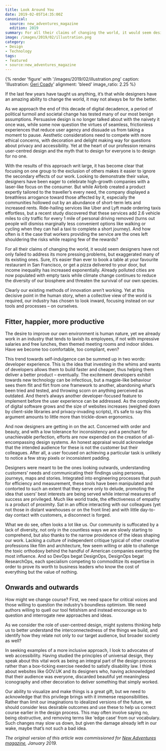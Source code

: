 ```yaml
---
title: Look Around You
date: 2019-02-05T14:35:00Z
canonical:
  source: new_adventures_magazine
  edition: 2019
summary: For all their claims of changing the world, it would seem designers have not only failed to address its more pressing problems, but exaggerated many of its existing ones.
image: /images/2019/02/illustration.png
category:
- Design
- Technology
tags:
- featured
- source:new_adventures_magazine
---
```

{% render 'figure' with '/images/2019/02/illustration.png'
  caption: 'Illustration: [Geri Coady](http://hellogeri.com)'
  alignment: 'bleed'
  image_ratio: 2.25
%}

If the last few years have taught us anything, it’s that while designers have an amazing ability to change the world, it may not always be for the better.

As we approach the end of this decade of digital decadence, a period of political turmoil and societal change has tested many of our most benign assumptions. Persuasive design is no longer talked about with the naivety it once was, while some now question the virtues of seamless, frictionless experiences that reduce user agency and dissuade us from taking a moment to pause. Aesthetic considerations need to compete with more ethical concerns, with decoration and delight making way for questions about privacy and accessibility. Yet at the heart of our profession remains user-centred design and the myth that to design for everyone is to design for no one.

With the results of this approach writ large, it has become clear that focusing on one group to the exclusion of others makes it easier to ignore the secondary effects of our work. Looking to demonstrate their value, designers have been eager to celebrate high-growth companies with a laser-like focus on the consumer. But while Airbnb created a product expertly tailored to the traveller’s every need, the company displayed a breathless arrogance toward those affected by it, especially the communities hollowed out by an abundance of short-term lets and increased rents. Ride-hailing services like Uber and Lyft made ordering taxis effortless, but a recent study discovered that these services add 2.6 vehicle miles to city traffic for every 1 mile of personal driving removed (turns out people will dismiss marginally less convenient options like walking or cycling when they can hail a taxi to complete a short journey). And how often is it the case that workers providing the service are the ones left shouldering the risks while reaping few of the rewards?

For all their claims of changing the world, it would seem designers have not only failed to address its more pressing problems, but exaggerated many of its existing ones. Sure, it’s easier than ever to book a table at your favourite restaurant in San Francisco, or get a pizza delivered to your door, but income inequality has increased exponentially. Already polluted cities are now populated with empty taxis while climate change continues to reduce the diversity of our biosphere and threaten the survival of our own species.

Clearly our existing methods of innovation aren’t working. Yet at this decisive point in the human story, when a collective view of the world is required, our industry has chosen to look inward, focusing instead on our tools and processes – on ourselves.

## Fitter, happier, more productive

The desire to improve our own environment is human nature, yet we already work in an industry that tends to lavish its employees, if not with impressive salaries and free lunches, then themed meeting rooms and indoor slides. Have we become too comfortable, too compliant, even?

This trend towards self-indulgence can be summed up in two words: developer experience. This is the idea that investing in the whims and wants of developers allows them to build faster and cheaper, thus helping them deliver a better product – eventually. The excitement developers exhibit towards new technology can be infectious, but a magpie-like behaviour sees them flit and flirt from one framework to another, abandoning what’s been tried and tested, and throwing scorn on anything perceived as outdated. And there’s always another developer-focused feature to implement before the user experience can be addressed. As the complexity of digital software grows and the size of websites increases (weighed down by client-side libraries and privacy-invading scripts), it’s safe to say this argument amounts to little more than trickle-down ergonomics.

And now designers are getting in on the act. Concerned with order and beauty, and with a low tolerance for inconsistency and a penchant for unachievable perfection, efforts are now expended on the creation of all-encompassing design systems. An honest appraisal would acknowledge that the intended audience for these is not the customer but their colleagues. After all, a user focused on achieving a particular task is unlikely to notice a few stray pixels or inconsistent padding.

Designers were meant to be the ones looking outwards, understanding customers’ needs and communicating their findings using personas, journeys, maps and stories. Integrated into engineering processes that push for efficiency and measurement, these tools have been manipulated and contorted to such an extent that they serve only to delude, promoting the idea that users’ best interests are being served while internal measures of success are privileged. Much like world trade, the effectiveness of empathy is a product of proximity. Sat in an office interacting with our colleagues (yet not those in distant warehouses or on the front line) and with little day-to-day contact with customers, a disconnect is forged.

What we do see, often looks a lot like us. Our community is suffocated by a lack of diversity, not only in the countless ways we are slowly starting to comprehend, but also thanks to the narrow providence of the ideas shaping our work. Lacking a culture of independent critique typical of other creative professions like film and architecture, few seem willing or able to challenge the toxic orthodoxy behind the handful of American companies exerting the most influence. And so DevOps begat DesignOps, DesignOps begat ResearchOps, each specialism competing to commoditize its expertise in order to prove its worth to business leaders who know the cost of everything but the value of nothing.

## Onwards and outwards

How might we change course? First, we need space for critical voices and those willing to question the industry’s boundless optimism. We need authors willing to quell our tool fetishism and instead encourage us to question and interrogate new approaches and ideas.

As we consider the role of user-centred design, might systems thinking help us to better understand the interconnectedness of the things we build, and identify how they relate not only to our target audience, but broader society as well?

In seeking examples of a more inclusive approach, I look to advocates of web accessibility. Having studied the principles of universal design, they speak about this vital work as being an integral part of the design process rather than a box-ticking exercise needed to satisfy disability law. I think about websites like GOV.UK and its designers who, having acknowledged that their audience was everyone, discarded beautiful yet meaningless iconography and other decoration to deliver something that simply worked.

Our ability to visualize and make things is a great gift, but we need to acknowledge that this privilege brings with it immense responsibilities. Rather than limit our imaginations to idealized versions of the future, we should consider less desirable outcomes and use these to help us correct course earlier in the design process. This may often involve saying no, being obstructive, and removing terms like ‘edge case’ from our vocabulary. Such changes may slow us down, but given the damage already left in our wake, maybe that’s not such a bad idea.

*The original version of this article was commissioned for [New Adventures magazine](https://newadventuresconf.com/2019/fringe/publication/), January 2019.*
